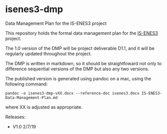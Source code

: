 # isenes3-dmp
Data Management Plan for the IS-ENES3 project

This repository holds the formal data management plan for the [IS-ENES3](is.enes.org) project. 

The 1.0 version of the DMP will be project deliverable D1.1, and it will be regularly updated throughout the project.

The DMP is written in markdown, so it should be straightfoward not only to difference sequential versions of the DMP but also any 
two versions.

The published version is generated using pandoc on a mac, using the following command:
   
   ```pandoc -o isenes3-dmp-vXX.docx --reference-doc isenes3.docx IS-ENES3-Data-Management-Plan.md```

where XX is adjusted as appropriate.

Releases:
 - V1.0 2/7/19
